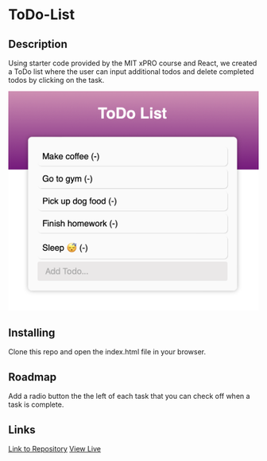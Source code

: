 # ToDo-List

## Description
Using starter code provided by the MIT xPRO course and React, we created a ToDo list where the user can input additional todos and delete completed todos by clicking on the task.

<img src="todoimg.png">

## Installing
Clone this repo and open the index.html file in your browser.

## Roadmap
Add a radio button the the left of each task that you can check off when a task is complete.

## Links
<a href="https://github.com/avorwerk98/ToDo-List.git">Link to Repository</a>
<a href="https://avorwerk98.github.io/ToDo-List/">View Live</a>
